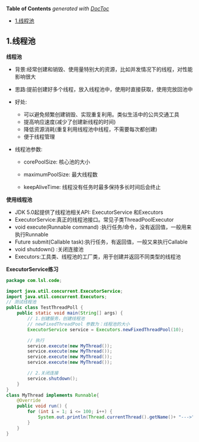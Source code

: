 <!-- START doctoc generated TOC please keep comment here to allow auto update -->
<!-- DON'T EDIT THIS SECTION, INSTEAD RE-RUN doctoc TO UPDATE -->
**Table of Contents**  *generated with [DocToc](https://github.com/thlorenz/doctoc)*

- [1.线程池](#1%E7%BA%BF%E7%A8%8B%E6%B1%A0)

<!-- END doctoc generated TOC please keep comment here to allow auto update -->

## 1.线程池

**线程池**

- 背景:经常创建和销毁、使用量特别大的资源，比如并发情况下的线程，对性能影响很大
- 思路:提前创建好多个线程，放入线程池中，使用时直接获取，使用完放回池中
- 好处:
  - 可以避免频繁创建销毁、实现重复利用。类似生活中的公共交通工具
  - 提高响应速度(减少了创建新线程的时间)
  - 降低资源消耗(重复利用线程池中线程，不需要每次都创建)
  - 便于线程管理

- 线程池参数:

  - corePoolSize: 核心池的大小

  - maximumPoolSize: 最大线程数

  - keepAliveTime: 线程没有任务时最多保持多长时间后会终止

**使用线程池**

- JDK 5.0起提供了线程池相关API: ExecutorService 和Executors
- ExecutorService:真正的线程池接口。常见子类ThreadPoolExecutor
- void execute(Runnable command) :执行任务/命令，没有返回值，一般用来执行Runnable
- <T> Future<T> submit(Callable<T> task):执行任务，有返回值，一般又来执行Callable
- void shutdown() :关闭连接池
- Executors:工具类、线程池的工厂类，用于创建并返回不同类型的线程池



 **ExecutorService练习**

```java
package com.lsl.code;

import java.util.concurrent.ExecutorService;
import java.util.concurrent.Executors;
// 测试线程池
public class TestThreadPoll {
    public static void main(String[] args) {
        // 1.创建服务，创建线程池
        // newFixedThreadPool 参数为：线程池的大小
        ExecutorService service = Executors.newFixedThreadPool(10);

        // 执行
        service.execute(new MyThread());
        service.execute(new MyThread());
        service.execute(new MyThread());
        service.execute(new MyThread());

        // 2.关闭连接
        service.shutdown();
    }
}
class MyThread implements Runnable{
    @Override
    public void run() {
        for (int i = 1; i <= 100; i++) {
            System.out.println(Thread.currentThread().getName()+ "--->" + i);
        }
    }
}
```